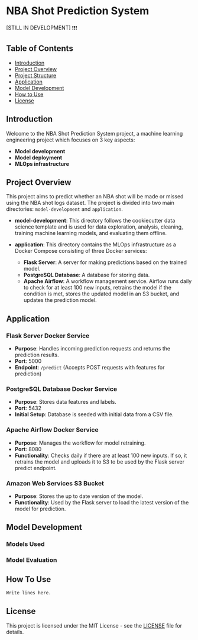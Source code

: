 # NBA Shot Prediction System

[STILL IN DEVELOPMENT] ❗❗❗

## Table of Contents
- [Introduction](#introduction)
- [Project Overview](#project-overview)
- [Project Structure](#project-structure)
- [Application](#application)
- [Model Development](#model-development)
- [How to Use](#how-to-use)
- [License](#license)

## Introduction

Welcome to the NBA Shot Prediction System project, a machine learning engineering project which focuses on 3 key aspects:
- **Model development**
- **Model deployment**
- **MLOps infrastructure**

## Project Overview

This project aims to predict whether an NBA shot will be made or missed using the NBA shot logs dataset. The project is divided into two main directories: ```model-development``` and ```application```.

- **model-development**: This directory follows the cookiecutter data science template and is used for data exploration, analysis, cleaning, training machine learning models, and evaluating them offline.
  
- **application**: This directory contains the MLOps infrastructure as a Docker Compose consisting of three Docker services:
  - **Flask Server**: A server for making predictions based on the trained model.
  - **PostgreSQL Database**: A database for storing data.
  - **Apache Airflow**: A workflow management service. Airflow runs daily to check for at least 100 new inputs, retrains the model if the condition is met, stores the updated model in an S3 bucket, and updates the prediction model.

## Application

### Flask Server Docker Service

- **Purpose**: Handles incoming prediction requests and returns the prediction results.
- **Port**: 5000
- **Endpoint**: `/predict` (Accepts POST requests with features for prediction)

### PostgreSQL Database Docker Service

- **Purpose**: Stores data features and labels.
- **Port**: 5432
- **Initial Setup**: Database is seeded with initial data from a CSV file.

### Apache Airflow Docker Service

- **Purpose**: Manages the workflow for model retraining.
- **Port**: 8080
- **Functionality**: Checks daily if there are at least 100 new inputs. If so, it retrains the model and uploads it to S3 to be used by the Flask server predict endpoint.

### Amazon Web Services S3 Bucket

- **Purpose**: Stores the up to date version of the model.
- **Functionality**: Used by the Flask server to load the latest version of the model for prediction.

## Model Development

### Models Used

### Model Evaluation

## How To Use
```bash
Write lines here.
```

## License

This project is licensed under the MIT License - see the [LICENSE](LICENSE) file for details.
